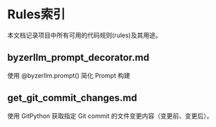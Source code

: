 
# Rules索引

本文档记录项目中所有可用的代码规则(rules)及其用途。

## byzerllm_prompt_decorator.md
使用 @byzerllm.prompt() 简化 Prompt 构建

## get_git_commit_changes.md
使用 GitPython 获取指定 Git commit 的文件变更内容（变更前、变更后）。